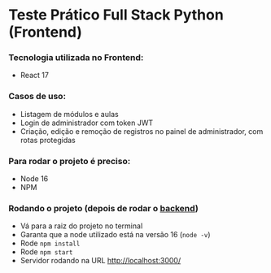 # Teste Prático Full Stack Python (Frontend)

### Tecnologia utilizada no Frontend:
- React 17

### Casos de uso:
- Listagem de módulos e aulas
- Login de administrador com token JWT
- Criação, edição e remoção de registros no painel de administrador, com rotas protegidas

### Para rodar o projeto é preciso:
- Node 16
- NPM

### Rodando o projeto (depois de rodar o [backend](https://github.com/RRFreitas/TesteVerzel-backend))
- Vá para a raiz do projeto no terminal
- Garanta que a node utilizado está na versão 16 (`node -v`)
- Rode `npm install`
- Rode `npm start`
- Servidor rodando na URL [http://localhost:3000/](http://localhost:3000/)

